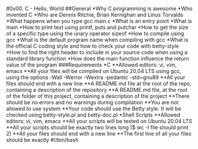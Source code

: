 #0x00. C - Hello, World
##General
*Why C programming is awesome
*Who invented C
*Who are Dennis Ritchie, Brian Kernighan and Linus Torvalds
*What happens when you type gcc main.c
*What is an entry point
*What is main
*How to print text using printf, puts and putchar
*How to get the size of a specific type using the unary operator sizeof
*How to compile using gcc
*What is the default program name when compiling with gcc
*What is the official C coding style and how to check your code with betty-style
*How to find the right header to include in your source code when using a standard library function
*How does the main function influence the return value of the program
###Requirements
*C
**Allowed editors: vi, vim, emacs
**All your files will be compiled on Ubuntu 20.04 LTS using gcc, using the options -Wall -Werror -Wextra -pedantic -std=gnu89
**All your files should end with a new line
**A README.md file at the root of the repo, containing a description of the repository
**A README.md file, at the root of the folder of this project, containing a description of the project
**There should be no errors and no warnings during compilation
**You are not allowed to use system
**Your code should use the Betty style. It will be checked using betty-style.pl and betty-doc.pl
*Shell Scripts
**Allowed editors: vi, vim, emacs
**All your scripts will be tested on Ubuntu 20.04 LTS
**All your scripts should be exactly two lines long ($ wc -l file should print 2)
**All your files should end with a new line
**The first line of all your files should be exactly #!/bin/bash
